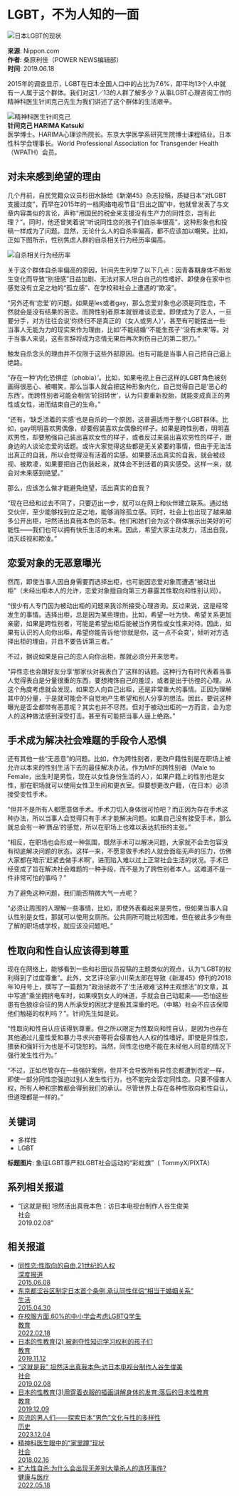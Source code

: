 # LGBT，不为人知的一面

![日本LGBT的现状](/cn/ncommon/contents/japan-topics/131946/131946.jpg)

**来源**: Nippon.com  
**作者**: 桑原利佳（POWER NEWS编辑部）  
**时间**: 2019.06.18  

2015年的调查显示，LGBT在日本全国人口中的占比为7.6%，即平均13个人中就有一人属于这个群体。我们对这1／13的人群了解多少？从事LGBT心理咨询工作的精神科医生针间克己先生为我们讲述了这个群体的生活艰辛。

![精神科医生针间克己](/cn/ncommon/contents/japan-topics/131947/131947.jpg)  
**针间克己 HARIMA Katsuki**  
医学博士。HARIMA心理诊所院长。东京大学医学系研究生院博士课程结业。日本性科学会理事长。World Professional Association for Transgender Health（WPATH）会员。

## 对未来感到绝望的理由

几个月前，自民党籍众议员杉田水脉给《新潮45》杂志投稿，质疑日本“对LGBT支援过度”，而早在2015年的一档网络电视节目“日出之国”中，他就曾发表了与文章内容类似的言论，声称“用国民的税金来支援没有生产力的同性恋，岂有此理？”。同时，他还曾笑着说“听说同性恋的孩子们自杀率很高”，这种形象也和投稿一样成为了问题。显然，无论什么人的自杀率偏高，都不应该加以嘲笑。比如，正如下图所示，性别焦虑人群的自杀相关行为经历率偏高。

![自杀相关行为经历率](/cn/ncommon/contents/japan-topics/132028/132028.png)

关于这个群体自杀率偏高的原因，针间先生列举了以下几点：因青春期身体不断发生变化而导致“别扭感”日益加剧、无法对家人坦白自己的性嗜好、即使身在家中也感觉没有立足之地的“孤立感”、在学校和社会上遭遇的“欺凌”。

“另外还有‘恋爱’的问题。如果是les或者gay，那么恋爱对象也必须是同性恋，不然就会是没有结果的苦恋。而跨性别者原本就很难谈恋爱。即使成为了恋人，一旦要分手，对方往往会说‘你终归不是真正的（女人或男人）’，甚至有可能摆出一些当事人无能为力的现实来作为理由，比如‘不能结婚’‘不能生孩子’‘没有未来’等。对于当事人来说，这些言辞将成为恋情无果后再次刺伤自己的第二把刀。”

触发自杀念头的理由并不仅限于这些外部原因。也有可能是当事人自己把自己逼上绝路。

“存在一种‘内化恐惧症（phobia）’。比如，如果电视上自己这样的LGBT角色被刻画得很恶心、被嘲笑，那么当事人就会把这种形象内化，自己觉得自己是‘恶心的东西’。而跨性别者可能会相信‘轮回转世’，认为只要重新投胎，就能变成真正的男性或女性，进而结束自己的生命。”

“还有，‘缺乏活着的实感’也是自杀的一个原因，这普遍适用于整个LGBT群体。比如，gay明明喜欢男偶像，却要假装喜欢女偶像的样子。如果是跨性别者，明明喜欢男性，却要勉强自己装出喜欢女性的样子，或者反过来装出喜欢男性的样子，跟身边的人谈论恋爱的话题。或许大家觉得这些都是无关紧要的事情，但由于无法活出真正的自我，所以会觉得没有活着的实感。如果要活出真实的自我，就会被歧视、被欺凌，如果要把自己伪装起来，就体会不到活着的真实感受。这样一来，就会对未来感到绝望。”

那么，应该怎么做才能避免绝望，活出真实的自我？

“现在已经和过去不同了，只要迈出一步，就可以在网上和伙伴建立联系。通过结交伙伴，至少能够找到立足之地，能够消除孤立感。同时，社会上也出现了越来越多公开出柜，坦然活出真我本色的范本。他们和她们会为这个群体展示出美好的可能性——我们也可以拥有快乐生活的未来。因此，希望大家主动发力，活出自我，消灭歧视和欺凌。”

## 恋爱对象的无恶意曝光

然而，即使当事人因自身需要而选择出柜，也可能因恋爱对象而遭遇“被动出柜”（未经出柜本人的允许，恋爱对象擅自向第三方暴露其性取向和性别认同）。

“很少有人专门因为被动出柜的问题来我诊所接受心理咨询。反过来说，这是经常发生的事情。选择出柜，总是因为某些理由。比如，希望一吐为快、希望关系更加亲密，如果是跨性别者，可能是希望出柜后能被当作男性或女性来对待。因此，如果有认识的人向你出柜，希望你能告诉他‘你就是你，这一点不会变’，倾听对方选择出柜的理由，并且不要告诉第三者。”

不过，据说如果是自己的恋人向你出柜，那就必须分开来思考。

“异性恋也会跟好友分享‘那家伙对我表白了’这样的话题。这种行为有时代表着当事人觉得表白是分量很重的东西，要想掩饰自己的羞涩，或者是出于彷徨的心理。从这个角度考虑就会发现，如果恋人向自己出柜，还是非常重大的事情。正因为理解其中的分量，于是就可能会不自觉地产生希望和别人分享的想法。因此，要说这种曝光是否全都带有恶意呢？其实也并不尽然。但对于被动出柜的一方而言，会为恋人的这种做法感到深受打击。甚至有可能把当事人逼上绝路。”

## 手术成为解决社会难题的手段令人恐惧

还有其他一些“无恶意”的问题。比如，作为跨性别者，更改户籍性别是在职场上被允许以本来的性别生活下去的最佳解决办法。作为MtF的跨性别者（Male to Female，出生时是男性，现在以女性身份生活的人），如果户籍上的性别也是女性，那在职场就可以使用女性卫生间和更衣室。但要想更改户籍，（在日本）必须接受变性手术。

“但并不是所有人都愿意做手术。手术刀切入身体很可怕吧？而正因为存在手术这种办法，所以当事人会觉得只有手术才能解决问题。如果自己没有接受手术，那么就总会有一种‘赝品’的感觉，所以在职场上也难以表达抗拒的主张。”

“相反，在职场也会形成一种氛围，既然手术可以解决问题，大家就不会去包容没有彻底解决问题的状态。这样一来，不愿意做手术的人就会面临无声的压力，仿佛大家都在暗示‘赶紧去做手术啊’，进而陷入难以过上正常社会生活的状况。手术已经变成了旨在解决社会难题的一种手段，而不是为了跨性别者本人。这难道不是一件非常可怕的事吗？”

为了避免这种问题，我们能否稍微大气一点呢？

“必须让周围的人理解一些事情，比如，即使外表看起来是男性，但如果当事人自认性别是女性，那就可以使用女厕所。公共厕所可能比较困难，但在彼此多少有些了解的职场或学校，就应该没问题吧。”

## 性取向和性自认应该得到尊重

现在在网络上，能够看到一些和衫田议员投稿的主题类似的观点，认为“LGBT的权利得到了过度尊重”。此外，文艺评论家小川荣太郎在导致《新潮45》停刊的2018年10月号上，撰写了一篇题为“政治拯救不了‘生活艰难’这种主观想法”的文章，其中写道“乘坐拥挤电车时，如果嗅到女人的味道，手就会自己动起来——恐怕这些患有色狼综合征的男人所承受的困扰才是极其深重的吧。（中略）社会不应该保障他们触碰的权利吗？”。针间先生如是说。

“性取向和性自认应该得到尊重。但之所以限定为性取向和性自认，是因为也存在其他通过儿童性爱和暴力寻求兴奋等将会侵害他人人权的性嗜好。即使是异性恋，猥亵和强奸行为也是不可饶恕的。当然，同性恋也绝不能在未经他人同意的情况下强行发生性行为。”

“不过，正如尽管存在一些强奸案例，但并不会导致所有异性恋都遭到否定一样，即使一部分同性恋强迫过别人发生性行为，也不能完全否定同性恋。只要不侵害人权，所有人种和宗教都会得到我们的承认。尽管世界上存在各种性取向和性自认，但道理都是一样的。”

## 关键词

- 多样性
- LGBT

**标题图片**: 象征LGBT尊严和LGBT社会运动的“彩虹旗”（ TommyX/PIXTA）

## 系列相关报道

- “[这就是我] 坦然活出真我本色：访日本电视台制作人谷生俊美  
  社会  
  2019.02.08”  

## 相关报道

- [同性恋:性取向的自由,21世纪的人权  
  深度报道  
  2015.06.08](https://www.nippon.com/cn/currents/d00174/?cx_recs_click=true)
- [东京都涩谷区制定日本首个条例,承认同性伴侣“相当于婚姻关系”  
  生活  
  2015.04.30](https://www.nippon.com/cn/behind/l00095/?cx_recs_click=true)
- [在校服方面,60%的中小学会考虑LGBTQ学生  
  教育  
  2022.02.18](https://www.nippon.com/cn/japan-data/h01170/?cx_recs_click=true)
- [日本的性教育(2) 被剥夺性知识学习权利的孩子们  
  教育  
  2019.11.12](https://www.nippon.com/cn/japan-topics/c06602/?cx_recs_click=true)
- [“这就是我” 坦然活出真我本色:访日本电视台制作人谷生俊美  
  社会  
  2019.02.08](https://www.nippon.com/cn/japan-topics/c05901/?cx_recs_click=true)
- [日本的性教育(3)用穿着衣服的插画讲解身体的发育:落后的日本性教育  
  教育  
  2019.12.09](https://www.nippon.com/cn/japan-topics/c06603/?cx_recs_click=true)
- [风流的男人们——探索日本“男色”文化与性的多样性  
  历史  
  2023.12.04](https://www.nippon.com/cn/in-depth/d00925/?cx_recs_click=true)
- [精神科医生眼中的“家里蹲”现状  
  社会  
  2018.02.16](https://www.nippon.com/cn/column/g00455/?cx_recs_click=true)
- [扩大性自杀:为什么会出现无差别大量杀人的连环事件?  
  健康与医疗  
  2022.05.18](https://www.nippon.com/cn/in-depth/d00790/?cx_recs_click=true)